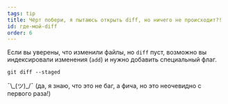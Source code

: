 ```yaml
---
tags: tip
title: Чёрт побери, я пытаюсь открыть diff, но ничего не происходит?!
id: где-мой-diff
order: 6
---
```


Если вы уверены, что изменили файлы, но `diff` пуст, возможно вы индексировали изменения (`add`) и нужно добавить специальный флаг.

```git
git diff --staged
```

&macr;\\\_(ツ)\_/&macr; (да, я знаю, что это не баг, а фича, но это неочевидно с первого раза!)
